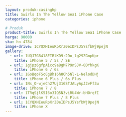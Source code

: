 ```yaml
---
layout: produk-casinghp
title: Swirls In The Yellow Sea1 iPhone Case
categories: iphone

# Produk
product-title: Swirls In The Yellow Sea1 iPhone Case
harga: 90000
sku: hn-4784
image-drive: 1CYQXHIeuRpXrZ0eIDPsJ5YsfbWj9pejN
gallery:
  - url: 1UQJ7G8418EIBlKD9r2Do_lg29ZGnpKpr
    title: iPhone 5 / 5s / SE
  - url: 1gjpz6gfpAicc9a8gM7P9nSJV-0DYhkgK
    title: iPhone 6 / 6s
  - url: 1GoBqoFScCgBh16h8Oh5Nl-L-NelodDHj
    title: iPhone 6 Plus / 6s Plus
  - url: 1Ns_O-wjeCh27Uj316STJALyApJ2vFf3u
    title: iPhone 7 / 8
  - url: 1TRqSjlK5I6o3IQ5N3viRU4Wr-bHOrqfI
    title: iPhone 7 Plus / 8 Plus
  - url: 1CYQXHIeuRpXrZ0eIDPsJ5YsfbWj9pejN
    title: iPhone X
---
```

